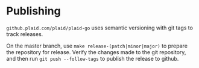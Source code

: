 # Publishing

`github.plaid.com/plaid/plaid-go` uses semantic versioning with git tags to
track releases.

On the master branch, use `make release-(patch|minor|major)` to prepare the
repository for release. Verify the changes made to the git repository, and
then run `git push --follow-tags` to publish the release to github.
